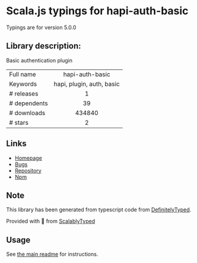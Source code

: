 
# Scala.js typings for hapi-auth-basic

Typings are for version 5.0.0

## Library description:
Basic authentication plugin

|                    |                 |
| ------------------ | :-------------: |
| Full name          | hapi-auth-basic |
| Keywords           | hapi, plugin, auth, basic |
| # releases         | 1 |
| # dependents       | 39 |
| # downloads        | 434840 |
| # stars            | 2 |

## Links
- [Homepage](https://github.com/hapijs/hapi-auth-basic#readme)
- [Bugs](https://github.com/hapijs/hapi-auth-basic/issues)
- [Repository](https://github.com/hapijs/hapi-auth-basic)
- [Npm](https://www.npmjs.com/package/hapi-auth-basic)
    


## Note
This library has been generated from typescript code from [DefinitelyTyped](https://definitelytyped.org).

Provided with :purple_heart: from [ScalablyTyped](https://github.com/oyvindberg/ScalablyTyped)

## Usage
See [the main readme](../../readme.md) for instructions.


